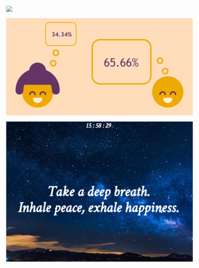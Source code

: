 ![](https://github.com/CamilleLafrance/projects-with-Ada/blob/main/PC%201%20-%20Pico8%20%5BLua%5D/aventurep8.gif)

![](https://github.com/CamilleLafrance/projects-with-Ada/blob/main/PC%202%20-%20Datavisualisation%20%5BHTML%2C%20CSS%2C%20JS%5D/dataviz%20apercu.png)

![](https://github.com/CamilleLafrance/projects-with-Ada/blob/main/PC%203%20-%20Extension%20%5BHTML%2C%20CSS%2C%20JS%5D/extension%20apercu%201.png)
